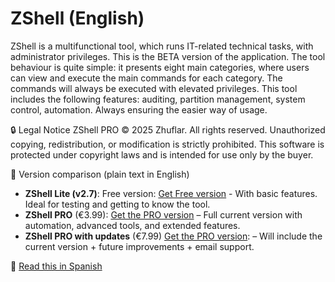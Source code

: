 # ZShell (English)
ZShell is a multifunctional tool, which runs IT-related technical tasks, with administrator privileges. This is the BETA version of the application. The tool behaviour is quite simple: it presents eight main categories, where users can view and execute the main commands for each category. The commands will always be executed with elevated privileges. This tool includes the following features: auditing, partition management, system control, automation. Always ensuring the easier way of usage.

🔒 Legal Notice
ZShell PRO © 2025 Zhuflar. All rights reserved.
Unauthorized copying, redistribution, or modification is strictly prohibited.
This software is protected under copyright laws and is intended for use only by the buyer.

📌 Version comparison (plain text in English)
- **ZShell Lite (v2.7)**: Free version: [Get Free version](https://github.com/zhuflar/ZShell/blob/main/versions/ZShell-Lite.exe) - With basic features. Ideal for testing and getting to know the tool.
- **ZShell PRO** (€3.99): [Get the PRO version](https://3663452263677.gumroad.com/l/lkmyae) – Full current version with automation, advanced tools, and extended features.
- **ZShell PRO with updates** (€7.99) [Get the PRO version](https://3663452263677.gumroad.com/l/nzeih): – Will include the current version + future improvements + email support.


📘 [Read this in Spanish](README.md)   
